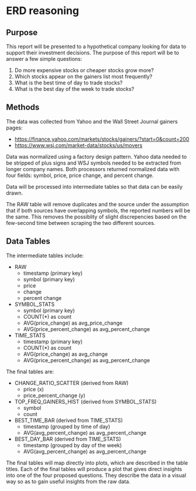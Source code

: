 # ERD reasoning

## Purpose

This report will be presented to a hypothetical company looking for data to support their investment decisions. The purpose of this report will be to answer a few simple questions:

1. Do more expensive stocks or cheaper stocks grow more?
2. Which stocks appear on the gainers list most frequently?
3. What is the best time of day to trade stocks?
4. What is the best day of the week to trade stocks?

## Methods

The data was collected from Yahoo and the Wall Street Journal gainers pages:

- https://finance.yahoo.com/markets/stocks/gainers/?start=0&count=200
- https://www.wsj.com/market-data/stocks/us/movers

Data was normalized using a factory design pattern. Yahoo data needed to be stripped of plus signs and WSJ symbols needed to be extracted from longer company names. Both processors returned normalized data with four fields: symbol, price, price change, and percent change.

Data will be processed into intermediate tables so that data can be easily drawn.

The RAW table will remove duplicates and the source under the assumption that if both sources have overlapping symbols, the reported numbers will be the same. This removes the possiblity of slight discrepencies based on the few-second time between scraping the two different sources.

## Data Tables

The intermediate tables include:

- RAW
    - timestamp (primary key)
    - symbol (primary key)
    - price
    - change
    - percent change
- SYMBOL_STATS
    - symbol (primary key)
    - COUNT(\*) as count
    - AVG(price_change) as avg_price_change
    - AVG(price_percent_change) as avg_percent_change
- TIME_STATS
    - timestamp (primary key)
    - COUNT(\*) as count
    - AVG(price_change) as avg_change
    - AVG(price_percent_change) as avg_percent_change

The final tables are:

- CHANGE_RATIO_SCATTER (derived from RAW)
    - price (x)
    - price_percent_change (y)
- TOP_FREQ_GAINERS_HIST (derived from SYMBOL_STATS)
    - symbol
    - count
- BEST_TIME_BAR (derived from TIME_STATS)
    - timestamp (grouped by time of day)
    - AVG(avg_percent_change) as avg_percent_change
- BEST_DAY_BAR (derived from TIME_STATS)
    - timestamp (grouped by day of the week)
    - AVG(avg_percent_change) as avg_percent_change

The final tables will map directly into plots, which are described in the table titles. Each of the final tables will produce a plot that gives direct insights into one of the four proposed questions. They describe the data in a visual way so as to gain useful insights from the raw data.
